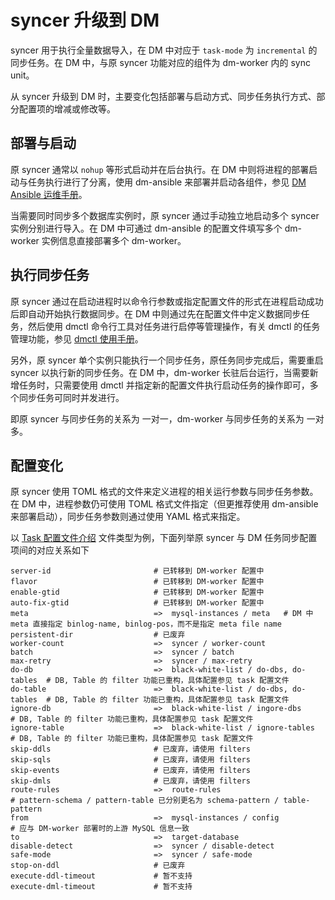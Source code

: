syncer 升级到 DM
===

syncer 用于执行全量数据导入，在 DM 中对应于 `task-mode` 为 `incremental` 的同步任务。在 DM 中，与原 syncer 功能对应的组件为 dm-worker 内的 sync unit。

从 syncer 升级到 DM 时，主要变化包括部署与启动方式、同步任务执行方式、部分配置项的增减或修改等。

## 部署与启动

原 syncer 通常以 `nohup` 等形式启动并在后台执行。在 DM 中则将进程的部署启动与任务执行进行了分离，使用 dm-ansible 来部署并启动各组件，参见 [DM Ansible 运维手册](../maintenance/dm-ansible.md)。

当需要同时同步多个数据库实例时，原 syncer 通过手动独立地启动多个 syncer 实例分别进行导入。在 DM 中可通过 dm-ansible 的配置文件填写多个 dm-worker 实例信息直接部署多个 dm-worker。

## 执行同步任务

原 syncer 通过在启动进程时以命令行参数或指定配置文件的形式在进程启动成功后即自动开始执行数据同步。在 DM 中则通过先在配置文件中定义数据同步任务，然后使用 dmctl 命令行工具对任务进行启停等管理操作，有关 dmctl 的任务管理功能，参见 [dmctl 使用手册](../task-handling/dmctl-manual.md)。

另外，原 syncer 单个实例只能执行一个同步任务，原任务同步完成后，需要重启 syncer 以执行新的同步任务。在 DM 中，dm-worker 长驻后台运行，当需要新增任务时，只需要使用 dmctl 并指定新的配置文件执行启动任务的操作即可，多个同步任务可同时并发进行。

即原 syncer 与同步任务的关系为 一对一，dm-worker 与同步任务的关系为 一对多。

## 配置变化

原 syncer 使用 TOML 格式的文件来定义进程的相关运行参数与同步任务参数。在 DM 中，进程参数仍可使用 TOML 格式文件指定（但更推荐使用 dm-ansible 来部署启动），同步任务参数则通过使用 YAML 格式来指定。

以 [Task 配置文件介绍](../configuration/configuration.md) 文件类型为例，下面列举原 syncer 与 DM 任务同步配置项间的对应关系如下

```
server-id                       # 已转移到 DM-worker 配置中
flavor                          # 已转移到 DM-worker 配置中
enable-gtid                     # 已转移到 DM-worker 配置中
auto-fix-gtid                   # 已转移到 DM-worker 配置中
meta                            =>	mysql-instances / meta	 # DM 中 meta 直接指定 binlog-name, binlog-pos，而不是指定 meta file name
persistent-dir                  # 已废弃
worker-count                    =>	syncer / worker-count
batch                           =>	syncer / batch
max-retry                       =>	syncer / max-retry
do-db                           =>	black-white-list / do-dbs, do-tables  # DB, Table 的 filter 功能已重构，具体配置参见 task 配置文件
do-table                        =>	black-white-list / do-dbs, do-tables  # DB, Table 的 filter 功能已重构，具体配置参见 task 配置文件
ignore-db                       =>	black-white-list / ingore-dbs	      # DB, Table 的 filter 功能已重构，具体配置参见 task 配置文件
ignore-table                    =>	black-white-list / ignore-tables	  # DB, Table 的 filter 功能已重构，具体配置参见 task 配置文件
skip-ddls                       # 已废弃，请使用 filters
skip-sqls                       # 已废弃，请使用 filters
skip-events                     # 已废弃，请使用 filters
skip-dmls                       # 已废弃，请使用 filters
route-rules                     =>	route-rules                           # pattern-schema / pattern-table 已分别更名为 schema-pattern / table-pattern
from                            =>	mysql-instances / config              # 应与 DM-worker 部署时的上游 MySQL 信息一致
to                              =>	target-database
disable-detect                  =>	syncer / disable-detect
safe-mode                       =>	syncer / safe-mode
stop-on-ddl                     # 已废弃
execute-ddl-timeout             # 暂不支持
execute-dml-timeout             # 暂不支持
```
